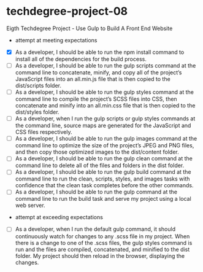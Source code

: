 # techdegree-project-08
Eigth Techdegree Project - Use Gulp to Build A Front End Website 

* attempt at meeting expectations
- [x] As a developer, I should be able to run the npm install command to install all of the dependencies for the build process.
- [ ] As a developer, I should be able to run the gulp scripts command at the command line to concatenate, minify, and copy all of the project’s JavaScript files into an all.min.js file that is then copied to the dist/scripts folder.
- [ ] As a developer, I should be able to run the gulp styles command at the command line to compile the project’s SCSS files into CSS, then concatenate and minify into an all.min.css file that is then copied to the dist/styles folder.
- [ ] As a developer, when I run the gulp scripts or gulp styles commands at the command line, source maps are generated for the JavaScript and CSS files respectively.
- [ ] As a developer, I should be able to run the gulp images command at the command line to optimize the size of the project’s JPEG and PNG files, and then copy those optimized images to the dist/content folder.
- [ ] As a developer, I should be able to run the gulp clean command at the command line to delete all of the files and folders in the dist folder.
- [ ] As a developer, I should be able to run the gulp build command at the command line to run the clean, scripts, styles, and images tasks with confidence that the clean task completes before the other commands.
- [ ] As a developer, I should be able to run the gulp command at the command line to run the build task and serve my project using a local web server.

* attempt at exceeding expectations
- [ ] As a developer, when I run the default gulp command, it should continuously watch for changes to any .scss file in my project. When there is a change to one of the .scss files, the gulp styles command is run and the files are compiled, concatenated, and minified to the dist folder. My project should then reload in the browser, displaying the changes.
